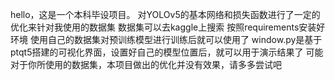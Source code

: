 hello，这是一个本科毕设项目。
对YOLOv5的基本网络和损失函数进行了一定的优化来针对我使用的数据集
数据集可以去kaggle上搜索
按照requirements安装好环境
使用自己的数据集对预训练模型进行训练后就可以使用了
window.py是基于ptqt5搭建的可视化界面，设置好自己的模型位置后，就可以用于演示结果了
可能对于你所使用的数据集，本项目做出的优化并没有效果，请多多尝试吧
